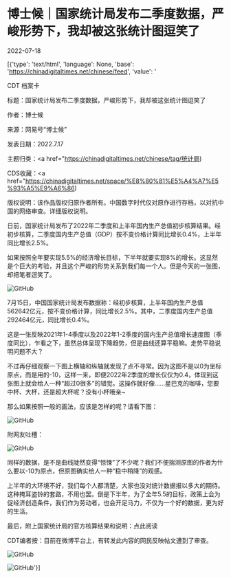 # 博士候｜国家统计局发布二季度数据，严峻形势下，我却被这张统计图逗笑了

2022-07-18

[{'type': 'text/html', 'language': None, 'base': 'https://chinadigitaltimes.net/chinese/feed', 'value': '

CDT 档案卡

标题：国家统计局发布二季度数据，严峻形势下，我却被这张统计图逗笑了

作者：博士候

来源：网易号“博士候”

发表日期：2022.7.17

主题归类：<a href="https://chinadigitaltimes.net/chinese/tag/统计局)

CDS收藏：<a href="https://chinadigitaltimes.net/space/%E8%80%81%E5%A4%A7%E5%93%A5%E9%A6%86)

版权说明：该作品版权归原作者所有。中国数字时代仅对原作进行存档，以对抗中国的网络审查。详细版权说明。





日前，国家统计局发布了2022年二季度和上半年国内生产总值初步核算结果。经初步核算，二季度国内生产总值（GDP）按不变价格计算同比增长0.4%，上半年同比增长2.5%。

如果按照全年要实现5.5%的经济增长目标，下半年就要实现8%的增长。这显然是个巨大的考验，并且这个严峻的形势关系到我们每一个人。但是今天的一张图，却把笔者逗笑了。

![GitHub](https://chinadigitaltimes.net/chinese/files/2022/07/image-1658143699765.png)



7月15日，中国国家统计局发布数据称：经初步核算，上半年国内生产总值562642亿元，按不变价格计算，同比增长2.5%。其中，二季度国内生产总值292464亿元，同比增长0.4%。



这是一张反映2021年1-4季度以及2022年1-2季度的国内生产总值增长速度图（季度同比），乍看之下，虽然总体呈现下降趋势，但是曲线还算平稳嘛。走势平稳说明问题不大？

不过再仔细观察一下图上横轴和纵轴就发现了点不寻常。因为这图不是以0为坐标原点，而是用的-10，这样一来，即便2022年2季度的增长仅仅为0.4，体现到这张图上就会给人一种“超过0很多”的错觉。这操作就好像……星巴克的咖啡，您要中杯、大杯，还是超大杯呢？没有小杯哦亲~

那么如果按照一般的画法，应该是怎样的呢？请看下图：

![GitHub](https://chinadigitaltimes.net/chinese/files/2022/07/image-1658143742089.png)

附网友吐槽：

![GitHub](https://chinadigitaltimes.net/chinese/files/2022/07/image-1658143230996.png)

同样的数据，是不是曲线陡然变得“惊悚”了不少呢？我们不便揣测原图的作者为什么要以-10为原点，但原图确实给人一种“稳中稍降”的观感。

上半年的大环境不好，我们每个人都清楚，大家也没对统计数据报以多大的期待。这种掩耳盗铃的套路，不用也罢。倒是下半年，为了全年5.5的目标，政策上会为促经济创造条件，我们作为劳动者，也会开足马力，不仅为一个好的数据，更为好的生活。

最后，附上国家统计局的官方核算结果和说明：点此阅读



CDT编者按：目前在微博平台上，有转发此内容的网民反映帖文遭到了审查。

![GitHub](https://chinadigitaltimes.net/chinese/files/2022/07/image-1658143154145.png)

![GitHub](https://chinadigitaltimes.net/chinese/files/2022/07/image-1658143167780.png)'}]